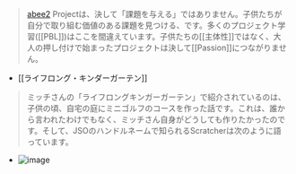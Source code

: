 
> [abee2](https://twitter.com/abee2/status/1459144681627865090?s=21) Projectは、決して「課題を与える」ではありません。子供たちが自分で取り組む価値のある課題を見つける、です。多くのプロジェクト学習([[PBL]])はここを間違えています。子供たちの[[主体性]]ではなく、大人の押し付けで始まったプロジェクトは決して[[Passion]]につながりません。
- [[ライフロング・キンダーガーテン]]
> ミッチさんの「ライフロングキンガーガーテン」で紹介されているのは、子供の頃、自宅の庭にミニゴルフのコースを作った話です。これは、誰から言われたわけでもなく、ミッチさん自身がどうしても作りたかったのです。そして、JSOのハンドルネームで知られるScratcherは次のように語っています。
- ![image](https://gyazo.com/cb20a1d70680f439f6507e332fbaf44d/thumb/1000)
